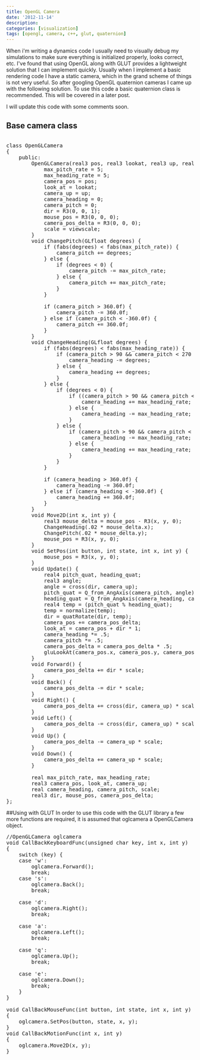 ```yaml
---
title: OpenGL Camera
date: '2012-11-14'
description: 
categories: [visualization]
tags: [opengl, camera, c++, glut, quaternion]
---
```


When i'm writing a dynamics code I usually need to visually debug my simulations to make sure everything is initialized properly, looks correct, etc. 
I've found that using OpenGL along with GLUT provides a lightweight solution that I can implement quickly. Usually when I implement a basic rendering code I have a static camera, which in the grand scheme of things is not very useful. 
So after googling OpenGL quaternion cameras I came up with the following solution.
To use this code a basic quaternion class is recommended. This will be covered in a later post.

I will update this code with some comments soon.
## Base camera class
<pre> 
class OpenGLCamera
{
	public:
		OpenGLCamera(real3 pos, real3 lookat, real3 up, real viewscale) {
			max_pitch_rate = 5;
			max_heading_rate = 5;
			camera_pos = pos;
			look_at = lookat;
			camera_up = up;
			camera_heading = 0;
			camera_pitch = 0;
			dir = R3(0, 0, 1);
			mouse_pos = R3(0, 0, 0);
			camera_pos_delta = R3(0, 0, 0);
			scale = viewscale;
		}
		void ChangePitch(GLfloat degrees) {
			if (fabs(degrees) < fabs(max_pitch_rate)) {
				camera_pitch += degrees;
			} else {
				if (degrees < 0) {
					camera_pitch -= max_pitch_rate;
				} else {
					camera_pitch += max_pitch_rate;
				}
			}

			if (camera_pitch > 360.0f) {
				camera_pitch -= 360.0f;
			} else if (camera_pitch < -360.0f) {
				camera_pitch += 360.0f;
			}
		}
		void ChangeHeading(GLfloat degrees) {
			if (fabs(degrees) < fabs(max_heading_rate)) {
				if (camera_pitch > 90 && camera_pitch < 270 || (camera_pitch < -90 && camera_pitch > -270)) {
					camera_heading -= degrees;
				} else {
					camera_heading += degrees;
				}
			} else {
				if (degrees < 0) {
					if ((camera_pitch > 90 && camera_pitch < 270) || (camera_pitch < -90 && camera_pitch > -270)) {
						camera_heading += max_heading_rate;
					} else {
						camera_heading -= max_heading_rate;
					}
				} else {
					if (camera_pitch > 90 && camera_pitch < 270 || (camera_pitch < -90 && camera_pitch > -270)) {
						camera_heading -= max_heading_rate;
					} else {
						camera_heading += max_heading_rate;
					}
				}
			}

			if (camera_heading > 360.0f) {
				camera_heading -= 360.0f;
			} else if (camera_heading < -360.0f) {
				camera_heading += 360.0f;
			}
		}
		void Move2D(int x, int y) {
			real3 mouse_delta = mouse_pos - R3(x, y, 0);
			ChangeHeading(.02 * mouse_delta.x);
			ChangePitch(.02 * mouse_delta.y);
			mouse_pos = R3(x, y, 0);
		}
		void SetPos(int button, int state, int x, int y) {
			mouse_pos = R3(x, y, 0);
		}
		void Update() {
			real4 pitch_quat, heading_quat;
			real3 angle;
			angle = cross(dir, camera_up);
			pitch_quat = Q_from_AngAxis(camera_pitch, angle);
			heading_quat = Q_from_AngAxis(camera_heading, camera_up);
			real4 temp = (pitch_quat % heading_quat);
			temp = normalize(temp);
			dir = quatRotate(dir, temp);
			camera_pos += camera_pos_delta;
			look_at = camera_pos + dir * 1;
			camera_heading *= .5;
			camera_pitch *= .5;
			camera_pos_delta = camera_pos_delta * .5;
			gluLookAt(camera_pos.x, camera_pos.y, camera_pos.z, look_at.x, look_at.y, look_at.z, camera_up.x, camera_up.y, camera_up.z);
		}
		void Forward() {
			camera_pos_delta += dir * scale;
		}
		void Back() {
			camera_pos_delta -= dir * scale;
		}
		void Right() {
			camera_pos_delta += cross(dir, camera_up) * scale;
		}
		void Left() {
			camera_pos_delta -= cross(dir, camera_up) * scale;
		}
		void Up() {
			camera_pos_delta -= camera_up * scale;
		}
		void Down() {
			camera_pos_delta += camera_up * scale;
		}

		real max_pitch_rate, max_heading_rate;
		real3 camera_pos, look_at, camera_up;
		real camera_heading, camera_pitch, scale;
		real3 dir, mouse_pos, camera_pos_delta;
};
</pre>

##Using with GLUT
In order to use this code with the GLUT library a few more functions are required, it is assumed that oglcamera a OpenGLCamera object. 

<pre>
//OpenGLCamera oglcamera
void CallBackKeyboardFunc(unsigned char key, int x, int y)
{
	switch (key) {
	case 'w':
		oglcamera.Forward();
		break;
	case 's':
		oglcamera.Back();
		break;

	case 'd':
		oglcamera.Right();
		break;

	case 'a':
		oglcamera.Left();
		break;

	case 'q':
		oglcamera.Up();
		break;

	case 'e':
		oglcamera.Down();
		break;
	}
}

void CallBackMouseFunc(int button, int state, int x, int y)
{
	oglcamera.SetPos(button, state, x, y);
}
void CallBackMotionFunc(int x, int y)
{
	oglcamera.Move2D(x, y);
}
</pre>
